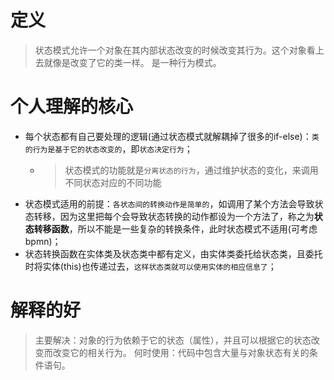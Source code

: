 # 定义
> 状态模式允许一个对象在其内部状态改变的时候改变其行为。这个对象看上去就像是改变了它的类一样。
> 是一种行为模式。

# 个人理解的核心
* 每个状态都有自己要处理的逻辑(通过状态模式就解耦掉了很多的if-else)：`类的行为是基于它的状态改变的`，即`状态决定行为`；
    * > 状态模式的功能就是`分离状态的行为`，通过维护状态的变化，来调用不同状态对应的不同功能
* 状态模式适用的前提：`各状态间的转换动作是简单的`，如调用了某个方法会导致状态转移，因为这里把每个会导致状态转换的动作都设为一个方法了，称之为**状态转移函数**，所以不能是一些复杂的转换条件，此时状态模式不适用(可考虑bpmn)；
* 状态转换函数在实体类及状态类中都有定义，由实体类委托给状态类，且委托时将实体(this)也传递过去，`这样状态类就可以使用实体的相应信息了`；

# 解释的好
> 主要解决：对象的行为依赖于它的状态（属性），并且可以根据它的状态改变而改变它的相关行为。 
> 何时使用：代码中包含大量与对象状态有关的条件语句。